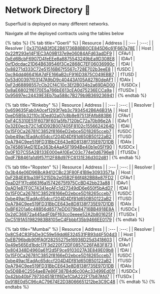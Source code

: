 # Network Directory 🔗

Superfluid is deployed on many different networks.

Navigate all the deployed contracts using the tables below

{% tabs %}
{% tab title="Goerli" %}
| Resource | Address |
| :--- | :---: |
| Resolver | [0x3710AB3fDE2B61736B8BB0CE845D6c61F667a78E](http://goerli.etherscan.io/address/0x3710AB3fDE2B61736B8BB0CE845D6c61F667a78E) |
| Host | [0x22ff293e14F1EC3A09B137e9e06084AFd63adDF9](http://goerli.etherscan.io/address/0x22ff293e14F1EC3A09B137e9e06084AFd63adDF9) |
| CFAv1 | [0xEd6BcbF6907D4feEEe8a8875543249bEa9D308E8](http://goerli.etherscan.io/address/0xEd6BcbF6907D4feEEe8a8875543249bEa9D308E8) |
| IDAv1 | [0xfDdcdac21D64B639546f3Ce2868C7EF06036990c](http://goerli.etherscan.io/address/0xfDdcdac21D64B639546f3Ce2868C7EF06036990c) |
| fDAI | [0x88271d333C72e51516B67f5567c728E702b3eeE8](http://goerli.etherscan.io/address/0x88271d333C72e51516B67f5567c728E702b3eeE8) |
| fUSDC | [0xc94dd466416A7dFE166aB2cF916D3875C049EBB7](http://goerli.etherscan.io/address/0xc94dd466416A7dFE166aB2cF916D3875C049EBB7) |
| fTUSD | [0x53d00397f03147A9bD9c40443A105A82780deAF1](http://goerli.etherscan.io/address/0x53d00397f03147A9bD9c40443A105A82780deAF1) |
| fDAIx | [0xF2d68898557cCb2Cf4C10c3Ef2B034b2a69DAD00](http://goerli.etherscan.io/address/0xF2d68898557cCb2Cf4C10c3Ef2B034b2a69DAD00) |
| fUSDCx | [0x8aE68021f6170E5a766bE613cEA0d75236ECCa9a](http://goerli.etherscan.io/address/0x8aE68021f6170E5a766bE613cEA0d75236ECCa9a) |
| fTUSDx | [0x95697ec24439E3Eb7ba588c7B279b9B369236941](http://goerli.etherscan.io/address/0x95697ec24439E3Eb7ba588c7B279b9B369236941) |
{% endtab %}

{% tab title="Rinkeby" %}
| Resource | Address |
| :--- | :---: |
| Resolver | [0x659635Fab0A0cef1293f7eb3c7934542B6A6B31A](http://rinkeby.etherscan.io/address/0x659635Fab0A0cef1293f7eb3c7934542B6A6B31A) |
| Host | [0xeD5B5b32110c3Ded02a07c8b8e97513FAfb883B6](http://rinkeby.etherscan.io/address/0xeD5B5b32110c3Ded02a07c8b8e97513FAfb883B6) |
| CFAv1 | [0xF4C5310E51F6079F601a5fb7120bC72a70b96e2A](http://rinkeby.etherscan.io/address/0xF4C5310E51F6079F601a5fb7120bC72a70b96e2A) |
| IDAv1 | [0x32E0ecb72C1dDD92B007405F8102c1556624264D](http://rinkeby.etherscan.io/address/0x32E0ecb72C1dDD92B007405F8102c1556624264D) |
| fDAI | [0x15F0Ca26781C3852f8166eD2ebce5D18265cceb7](http://rinkeby.etherscan.io/address/0x15F0Ca26781C3852f8166eD2ebce5D18265cceb7) |
| fUSDC | [0xbe49ac1EadAc65dccf204D4Df81d650B50122aB2](http://rinkeby.etherscan.io/address/0xbe49ac1EadAc65dccf204D4Df81d650B50122aB2) |
| fTUSD | [0xA794C9ee519FD31BbCE643e8D8138f735E97D1DB](http://rinkeby.etherscan.io/address/0xA794C9ee519FD31BbCE643e8D8138f735E97D1DB) |
| fDAIx | [0x745861AeD1EEe363b4AaA5F1994Be40b1e05Ff90](http://rinkeby.etherscan.io/address/0x745861AeD1EEe363b4AaA5F1994Be40b1e05Ff90) |
| fUSDCx | [0x0F1D7C55A2B133E000eA10EeC03c774e0d6796e8](http://rinkeby.etherscan.io/address/0x0F1D7C55A2B133E000eA10EeC03c774e0d6796e8) |
| fTUSDx | [0xdF7B8461a1d9f57f12F88d97FC6131E36d302d81](http://rinkeby.etherscan.io/address/0xdF7B8461a1d9f57f12F88d97FC6131E36d302d81) |
{% endtab %}

{% tab title="Ropsten" %}
| Resource | Address |
| :--- | :---: |
| Resolver | [0x3b44e06D96BcA9412CBc23F80F41B9e30933571a](http://ropsten.etherscan.io/address/0x3b44e06D96BcA9412CBc23F80F41B9e30933571a) |
| Host | [0xF2B4E81ba39F5215Db2e05B2F66f482BB8e87FD2](http://ropsten.etherscan.io/address/0xF2B4E81ba39F5215Db2e05B2F66f482BB8e87FD2) |
| CFAv1 | [0xaD2F1f7cd663f6a15742675f975CcBD42bb23a88](http://ropsten.etherscan.io/address/0xaD2F1f7cd663f6a15742675f975CcBD42bb23a88) |
| IDAv1 | [0xAD1e87F0C74341ecAFc1d27349dD6e650f5bAdD7](http://ropsten.etherscan.io/address/0xAD1e87F0C74341ecAFc1d27349dD6e650f5bAdD7) |
| fDAI | [0x15F0Ca26781C3852f8166eD2ebce5D18265cceb7](http://ropsten.etherscan.io/address/0x15F0Ca26781C3852f8166eD2ebce5D18265cceb7) |
| fUSDC | [0xbe49ac1EadAc65dccf204D4Df81d650B50122aB2](http://ropsten.etherscan.io/address/0xbe49ac1EadAc65dccf204D4Df81d650B50122aB2) |
| fTUSD | [0xA794C9ee519FD31BbCE643e8D8138f735E97D1DB](http://ropsten.etherscan.io/address/0xA794C9ee519FD31BbCE643e8D8138f735E97D1DB) |
| fDAIx | [0xBF6201a6c48B56d8577eDD079b84716BB4918E8A](http://ropsten.etherscan.io/address/0xBF6201a6c48B56d8577eDD079b84716BB4918E8A) |
| fUSDCx | [0x2dC36872a445adF0bFf63cc0eeee52A2b801625f](http://ropsten.etherscan.io/address/0x2dC36872a445adF0bFf63cc0eeee52A2b801625f) |
| fTUSDx | [0xC5191A51982983B8105eC4Fbbbf35b9466EE0179](http://ropsten.etherscan.io/address/0xC5191A51982983B8105eC4Fbbbf35b9466EE0179) |
{% endtab %}

{% tab title="Mumbai" %}
| Resource | Address |
| :--- | :---: |
| Resolver | [0x8C54C83FbDe3C59e59dd6E324531FB93d4F504d3](https://explorer-mumbai.maticvigil.com/address/0x8C54C83FbDe3C59e59dd6E324531FB93d4F504d3) |
| Host | [0xEB796bdb90fFA0f28255275e16936D25d3418603](https://explorer-mumbai.maticvigil.com/address/0xEB796bdb90fFA0f28255275e16936D25d3418603) |
| CFAv1 | [0x49e565Ed1bdc17F3d220f72DF0857C26FA83F873](https://explorer-mumbai.maticvigil.com/address/0x49e565Ed1bdc17F3d220f72DF0857C26FA83F873) |
| IDAv1 | [0x804348D4960a61f2d5F9ce9103027A3E849E09b8](https://explorer-mumbai.maticvigil.com/address/0x804348D4960a61f2d5F9ce9103027A3E849E09b8) |
| fDAI | [0x15F0Ca26781C3852f8166eD2ebce5D18265cceb7](https://explorer-mumbai.maticvigil.com/address/0x15F0Ca26781C3852f8166eD2ebce5D18265cceb7) |
| fUSDC | [0xbe49ac1EadAc65dccf204D4Df81d650B50122aB2](https://explorer-mumbai.maticvigil.com/address/0xbe49ac1EadAc65dccf204D4Df81d650B50122aB2) |
| fTUSD | [0xA794C9ee519FD31BbCE643e8D8138f735E97D1DB](https://explorer-mumbai.maticvigil.com/address/0xA794C9ee519FD31BbCE643e8D8138f735E97D1DB) |
| fDAIx | [0x5D8B4C2554aeB7e86F387B4d6c00Ac33499Ed01f](https://explorer-mumbai.maticvigil.com/address/0x5D8B4C2554aeB7e86F387B4d6c00Ac33499Ed01f) |
| fUSDCx | [0x42bb40bF79730451B11f6De1CbA222F17b87Afd7](https://explorer-mumbai.maticvigil.com/address/0x42bb40bF79730451B11f6De1CbA222F17b87Afd7) |
| fTUSDx | [0x918E0d5C96cAC79674E2D38066651212be3C9C48](https://explorer-mumbai.maticvigil.com/address/0x918E0d5C96cAC79674E2D38066651212be3C9C48) |
{% endtab %}
{% endtabs %}

